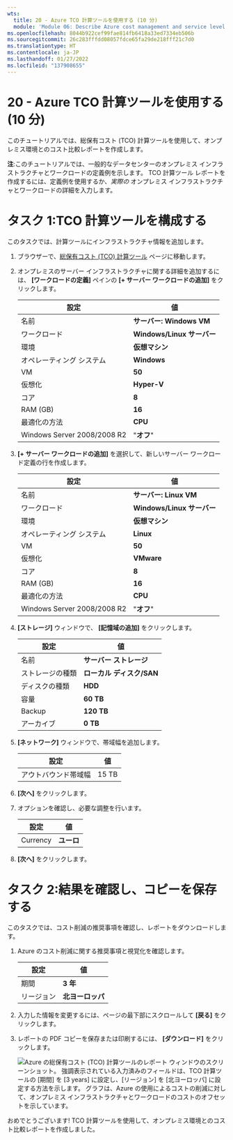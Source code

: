 ```yaml
---
wts:
  title: 20 - Azure TCO 計算ツールを使用する (10 分)
  module: 'Module 06: Describe Azure cost management and service level agreements'
ms.openlocfilehash: 8044b922cef99fae814fb6418a33ed7334eb506b
ms.sourcegitcommit: 26c283fffdd08057fdce65fa29de218fff21c7d0
ms.translationtype: HT
ms.contentlocale: ja-JP
ms.lasthandoff: 01/27/2022
ms.locfileid: "137908655"
---
```

# <a name="20---use-the-azure-tco-calculator-10-min"></a>20 - Azure TCO 計算ツールを使用する (10 分)


このチュートリアルでは、総保有コスト (TCO) 計算ツールを使用して、オンプレミス環境とのコスト比較レポートを作成します。

**注**:このチュートリアルでは、一般的なデータセンターのオンプレミス インフラストラクチャとワークロードの定義例を示します。 TCO 計算ツール レポートを作成するには、定義例を使用するか、*実際の* オンプレミス インフラストラクチャとワークロードの詳細を入力します。

# <a name="task-1-configure-the-tco-calculator"></a>タスク 1:TCO 計算ツールを構成する

このタスクでは、計算ツールにインフラストラクチャ情報を追加します。 

1. ブラウザーで、[総保有コスト (TCO) 計算ツール](https://azure.microsoft.com/en-us/pricing/tco/calculator/) ページに移動します。

2. オンプレミスのサーバー インフラストラクチャに関する詳細を追加するには、 **[ワークロードの定義]** ペインの **[+ サーバー ワークロードの追加]** をクリックします。

    | 設定 | 値 |
    | -- | -- |
    | 名前 | **サーバー: Windows VM** |
    | ワークロード | **Windows/Linux サーバー** |
    | 環境 | **仮想マシン** |
    | オペレーティング システム | **Windows** |  
    | VM | **50** |
    | 仮想化 | **Hyper-V** |
    | コア | **8**|
    | RAM (GB) | **16** |
    | 最適化の方法 | **CPU** |
    | Windows Server 2008/2008 R2 | "**オフ**" |

3. **[+ サーバー ワークロードの追加]** を選択して、新しいサーバー ワークロード定義の行を作成します。 

    | 設定 | 値 |
    | -- | -- |
    | 名前 | **サーバー: Linux VM** |
    | ワークロード | **Windows/Linux サーバー** |
    | 環境 | **仮想マシン** |
    | オペレーティング システム | **Linux** |  
    | VM | **50** |
    | 仮想化 | **VMware** |
    | コア | **8**|
    | RAM (GB) | **16** |
    | 最適化の方法 | **CPU** |
    | Windows Server 2008/2008 R2 | "**オフ**" |

4. **[ストレージ]** ウィンドウで、 **[記憶域の追加]** をクリックします。

    | 設定 | 値 |
    | -- | -- |
    | 名前 | **サーバー ストレージ** |
    | ストレージの種類 | **ローカル ディスク/SAN** |
    | ディスクの種類 | **HDD** |
    | 容量 | **60 TB** |  
    | Backup | **120 TB** |
    | アーカイブ | **0 TB** |

5. **[ネットワーク]** ウィンドウで、帯域幅を追加します。 

    | 設定 | 値 |
    | -- | -- |
    | アウトバウンド帯域幅 | 15 TB|

6. **[次へ]** をクリックします。

7. オプションを確認し、必要な調整を行います。 

    | 設定 | 値 |
    | -- | -- |
    | Currency | **ユーロ** |

8. **[次へ]** をクリックします。

# <a name="task-2-review-the-results-and-save-a-copy"></a>タスク 2:結果を確認し、コピーを保存する

このタスクでは、コスト削減の推奨事項を確認し、レポートをダウンロードします。 

1. Azure のコスト削減に関する推奨事項と視覚化を確認します。

    | 設定 | 値 |
    | -- | -- |
    | 期間| **3 年** |
    | リージョン | **北ヨーロッパ** |

2. 入力した情報を変更するには、ページの最下部にスクロールして **[戻る]** をクリックします。 

3. レポートの PDF コピーを保存または印刷するには、 **[ダウンロード]** をクリックします。

    ![Azure の総保有コスト (TCO) 計算ツールのレポート ウィンドウのスクリーンショット。 強調表示されている入力済みのフィールドは、TCO 計算ツールの [期間] を [3 years] に設定し、[リージョン] を [北ヨーロッパ] に設定する方法を示します。 グラフは、Azure の使用によるコストの削減に対して、オンプレミス インフラストラクチャとワークロードのコストのオフセットを示しています。](../images/2001.png)

おめでとうございます! TCO 計算ツールを使用して、オンプレミス環境とのコスト比較レポートを作成しました。
